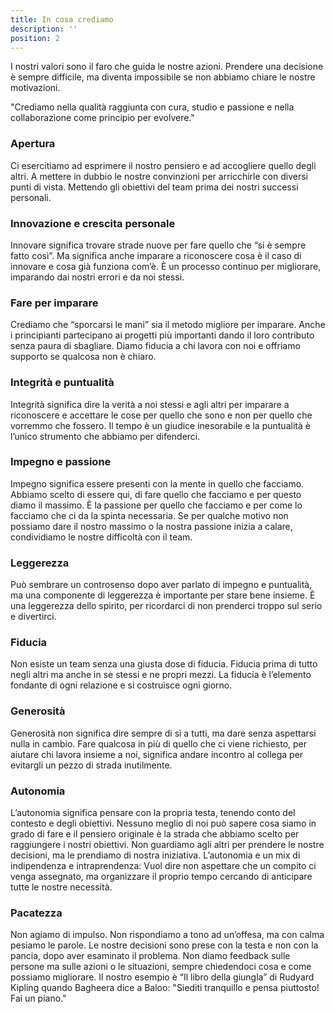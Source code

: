 ```yaml
---
title: In cosa crediamo
description: ''
position: 2
---
```


I nostri valori sono il faro che guida le nostre azioni. Prendere una decisione è sempre difficile, ma diventa impossibile se non abbiamo chiare le nostre motivazioni.

"Crediamo nella qualità raggiunta con cura, studio e passione e nella collaborazione come principio per evolvere."

 
### Apertura

Ci esercitiamo ad esprimere il nostro pensiero e ad accogliere quello degli altri. A mettere in dubbio le nostre convinzioni per arricchirle con diversi punti di vista. Mettendo gli obiettivi del team prima dei nostri successi personali.

### Innovazione e crescita personale

Innovare significa trovare strade nuove per fare quello che “si è sempre fatto così”. Ma significa anche imparare a riconoscere cosa è il caso di innovare e cosa già funziona com’è. È un processo continuo per migliorare, imparando dai nostri errori e da noi stessi.

### Fare per imparare

Crediamo che “sporcarsi le mani” sia il metodo migliore per imparare. Anche i principianti partecipano ai progetti più importanti dando il loro contributo senza paura di sbagliare. Diamo fiducia a chi lavora con noi e offriamo supporto se qualcosa non è chiaro.

### Integrità e puntualità

Integrità significa dire la verità a noi stessi e agli altri per imparare a riconoscere e accettare le cose per quello che sono e non per quello che vorremmo che fossero. Il tempo è un giudice inesorabile e la puntualità è l’unico strumento che abbiamo per difenderci.

### Impegno e passione

Impegno significa essere presenti con la mente in quello che facciamo. Abbiamo scelto di essere qui, di fare quello che facciamo e per questo diamo il massimo. È la passione per quello che facciamo e per come lo facciamo che ci da la spinta necessaria. Se per qualche motivo non possiamo dare il nostro massimo o la nostra passione inizia a calare, condividiamo le nostre difficoltà con il team.

### Leggerezza

Può sembrare un controsenso dopo aver parlato di impegno e puntualità, ma una componente di leggerezza è importante per stare bene insieme. È una leggerezza dello spirito, per ricordarci di non prenderci troppo sul serio e divertirci.

### Fiducia

Non esiste un team senza una giusta dose di fiducia. Fiducia prima di tutto negli altri ma anche in se stessi e ne propri mezzi. La fiducia è l’elemento fondante di ogni relazione e si costruisce ogni giorno.

### Generosità

Generosità non significa dire sempre di sì a tutti, ma dare senza aspettarsi nulla in cambio. Fare qualcosa in più di quello che ci viene richiesto, per aiutare chi lavora insieme a noi, significa andare incontro al collega per evitargli un pezzo di strada inutilmente.

### Autonomia

L’autonomia significa pensare con la propria testa, tenendo conto del contesto e degli obiettivi. Nessuno meglio di noi può sapere cosa siamo in grado di fare e il pensiero originale è la strada che abbiamo scelto per raggiungere i nostri obiettivi. Non guardiamo agli altri per prendere le nostre decisioni, ma le prendiamo di nostra iniziativa. L’autonomia e un mix di indipendenza e intraprendenza: Vuol dire non aspettare che un compito ci venga assegnato, ma organizzare il proprio tempo cercando di anticipare tutte le nostre necessità.

### Pacatezza

Non agiamo di impulso. Non rispondiamo a tono ad un’offesa, ma con calma pesiamo le parole. Le nostre decisioni sono prese con la testa e non con la pancia, dopo aver esaminato il problema. Non diamo feedback sulle persone ma sulle azioni o le situazioni, sempre chiedendoci cosa e come possiamo migliorare.
Il nostro esempio è “Il libro della giungla” di Rudyard Kipling quando Bagheera dice a Baloo: "Siediti tranquillo e pensa piuttosto! Fai un piano." 
